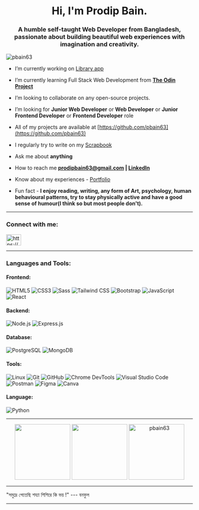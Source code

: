 <h1 align="center">Hi, I'm Prodip Bain.</h1>
<h3 align="center">A humble self-taught Web Developer from Bangladesh, passionate about building beautiful web experiences with imagination and creativity.</h3>

<p align="left"> <img src="https://komarev.com/ghpvc/?username=pbain63&label=Profile%20views&color=0e75b6&style=flat" alt="pbain63" /> </p>

<!-- <p align="left"> <a href="https://github.com/ryo-ma/github-profile-trophy"><img src="https://github-profile-trophy.vercel.app/?username=pbain63" alt="pbain63" /></a> </p> -->

- I’m currently working on [Library app](https://pbain63.github.io/Project_Library/)

- I’m currently learning Full Stack Web Development from [**The Odin Project**](https://www.theodinproject.com/)

- I’m looking to collaborate on any open-source projects.

- I’m looking for **Junior Web Developer** or **Web Developer** or **Junior Frontend Developer** or **Frontend Developer** role

- All of my projects are available at [https://github.com/pbain63](https://github.com/pbain63)

- I regularly try to write on my [Scrapbook](Scrapbook)

- Ask me about **anything**

- How to reach me **prodipbain63@gmail.com | [LinkedIn](https://www.linkedin.com/in/prodipbain/)**

- Know about my experiences - [Portfolio](https://prodip-portfolio2.netlify.app/)
<!-- [https://pbain63.github.io/portfolio/assets/resume/Prodip_Bain_Resume.pdf](https://pbain63.github.io/portfolio/assets/resume/Prodip_Bain_Resume.pdf) -->

- Fun fact - **I enjoy reading, writing, any form of Art, psychology, human behavioural patterns, try to stay physically active and have a good sense of humour(I think so but most people don't).**

---

<h3 align="left">Connect with me:</h3>
<p align="left">
<a href="https://www.linkedin.com/in/prodipbain" target="blank"><img align="center" src="https://raw.githubusercontent.com/rahuldkjain/github-profile-readme-generator/master/src/images/icons/Social/linked-in-alt.svg" alt="https://www.linkedin.com/in/prodipbain" height="30" width="40" /></a>
</p>

---

<h3 align="left">Languages and Tools:</h3>

#### Frontend:

![HTML5](https://img.shields.io/badge/HTML5-E34F26?style=flat&logo=html5&logoColor=white) ![CSS3](https://img.shields.io/badge/CSS3-1572B6?style=flat&logo=css3&logoColor=white) ![Sass](https://img.shields.io/badge/Sass-CC6699?style=flat&logo=sass&logoColor=white) ![Tailwind CSS](https://img.shields.io/badge/TailwindCSS-06B6D4?style=flat&logo=tailwind-css&logoColor=white) ![Bootstrap](https://img.shields.io/badge/Bootstrap-7952B3?style=flat&logo=bootstrap&logoColor=white) ![JavaScript](https://img.shields.io/badge/JavaScript-F7DF1E?style=flat&logo=javascript&logoColor=black) ![React](https://img.shields.io/badge/React-20232A?style=flat&logo=react&logoColor=61DAFB)

#### Backend:

![Node.js](https://img.shields.io/badge/Nodejs-339933?style=flat&logo=node-dot-js&logoColor=white) ![Express.js](https://img.shields.io/badge/Express-grey?style=flat&logo=express&logoColor=black)

#### Database:

![PostgreSQL](https://img.shields.io/badge/PostgreSQL-336791?style=flat&logo=postgresql&logoColor=white) ![MongoDB](https://img.shields.io/badge/MongoDB-47A248?style=flat&logo=mongodb&logoColor=white)

#### Tools:

![Linux](https://img.shields.io/badge/Linux-FCC624?style=flat&logo=linux&logoColor=black) ![Git](https://img.shields.io/badge/Git-F05032?style=flat&logo=git&logoColor=white) ![GitHub](https://img.shields.io/badge/GitHub-181717?style=flat&logo=github&logoColor=white) ![Chrome DevTools](https://img.shields.io/badge/Chrome_DevTools-4285F4?style=flat&logo=google-chrome&logoColor=white) ![Visual Studio Code](https://img.shields.io/badge/VS_Code-007ACC?style=flat&logo=visual-studio-code&logoColor=white) ![Postman](https://img.shields.io/badge/Postman-FF6C37?style=flat&logo=postman&logoColor=white) ![Figma](https://img.shields.io/badge/Figma-F24E1E?style=flat&logo=figma&logoColor=white) ![Canva](https://img.shields.io/badge/Canva-00C4CC?style=flat&logo=canva&logoColor=white)

#### Language:

![Python](https://img.shields.io/badge/Python-3776AB?style=flat&logo=python&logoColor=white)

<!-- <p align="left"><a href="https://www.w3.org/html/" target="_blank" rel="noreferrer"> <img src="https://raw.githubusercontent.com/devicons/devicon/master/icons/html5/html5-original-wordmark.svg" alt="html5" width="40" height="40"/> </a> <a href="https://www.w3schools.com/css/" target="_blank" rel="noreferrer"> <img src="https://raw.githubusercontent.com/devicons/devicon/master/icons/css3/css3-original-wordmark.svg" alt="css3" width="40" height="40"/> </a><a href="https://sass-lang.com" target="_blank" rel="noreferrer"> <img src="https://raw.githubusercontent.com/devicons/devicon/master/icons/sass/sass-original.svg" alt="sass" width="40" height="40"/> </a> <a href="https://tailwindcss.com/" target="_blank" rel="noreferrer"> <img src="https://www.vectorlogo.zone/logos/tailwindcss/tailwindcss-icon.svg" alt="tailwind" width="40" height="40"/> </a><a href="https://getbootstrap.com" target="_blank" rel="noreferrer"> <img src="https://raw.githubusercontent.com/devicons/devicon/master/icons/bootstrap/bootstrap-plain-wordmark.svg" alt="bootstrap" width="40" height="40"/> <a href="https://developer.mozilla.org/en-US/docs/Web/JavaScript" target="_blank" rel="noreferrer"> <img src="https://raw.githubusercontent.com/devicons/devicon/master/icons/javascript/javascript-original.svg" alt="javascript" width="40" height="40"/> </a>
<a href="https://reactjs.org/" target="_blank" rel="noreferrer"> <img src="https://raw.githubusercontent.com/devicons/devicon/master/icons/react/react-original-wordmark.svg" alt="react" width="40" height="40"/> </a>

<a href="https://nodejs.org" target="_blank" rel="noreferrer"> <img src="https://raw.githubusercontent.com/devicons/devicon/master/icons/nodejs/nodejs-original-wordmark.svg" alt="nodejs" width="40" height="40"/> </a> </a> <a href="https://expressjs.com" target="_blank" rel="noreferrer"> <img src="https://raw.githubusercontent.com/devicons/devicon/master/icons/express/express-original-wordmark.svg" alt="express" width="40" height="40"/>

<a href="https://www.postgresql.org" target="_blank" rel="noreferrer"> <img src="https://raw.githubusercontent.com/devicons/devicon/master/icons/postgresql/postgresql-original-wordmark.svg" alt="postgresql" width="40" height="40"/> </a> <a href="https://www.mongodb.com/" target="_blank" rel="noreferrer"> <img src="https://raw.githubusercontent.com/devicons/devicon/master/icons/mongodb/mongodb-original-wordmark.svg" alt="mongodb" width="40" height="40"/> </a>

<a href="https://www.linux.org/" target="_blank" rel="noreferrer"> <img src="https://raw.githubusercontent.com/devicons/devicon/master/icons/linux/linux-original.svg" alt="linux" width="40" height="40"/> </a> <a href="https://git-scm.com/" target="_blank" rel="noreferrer"> <img src="https://www.vectorlogo.zone/logos/git-scm/git-scm-icon.svg" alt="git" width="40" height="40"/> </a> <a href="https://postman.com" target="_blank" rel="noreferrer"> <img src="https://www.vectorlogo.zone/logos/getpostman/getpostman-icon.svg" alt="postman" width="40" height="40"/> </a></a> <a href="https://www.figma.com/" target="_blank" rel="noreferrer"> <img src="https://www.vectorlogo.zone/logos/figma/figma-icon.svg" alt="figma" width="40" height="40"/> </a>
<a href="https://www.python.org" target="_blank" rel="noreferrer"> <img src="https://raw.githubusercontent.com/devicons/devicon/master/icons/python/python-original.svg" alt="python" width="40" height="40"/> </a> </p> -->

---

<p align="center">
<img src="https://github-readme-stats.vercel.app/api/top-langs/?username=pbain63&layout=compact&theme=tokyonight" height="150" />
  <img src="https://github-readme-stats.vercel.app/api?username=pbain63&show_icons=true&theme=tokyonight" height="150" />
  <img src="https://github-readme-streak-stats.herokuapp.com/?user=pbain63&theme=tokyonight" height="150" alt="pbain63" />
</p>

<!-- ![HTML5](https://img.shields.io/badge/HTML5-E34F26?style=flat&logo=html5&logoColor=white)
![CSS3](https://img.shields.io/badge/CSS3-1572B6?style=flat&logo=css3&logoColor=white)
![JavaScript](https://img.shields.io/badge/JavaScript-F7DF1E?style=flat&logo=javascript&logoColor=black)
![React](https://img.shields.io/badge/React-20232A?style=flat&logo=react&logoColor=61DAFB)


![PostgreSQL](https://img.shields.io/badge/PostgreSQL-336791?style=flat&logo=postgresql&logoColor=white)
![Git](https://img.shields.io/badge/Git-F05032?style=flat&logo=git&logoColor=white) -->

---

<!-- Optional fun badge (keep or remove) -->
<p align="center">

"সমুদ্রে পেতেছি শয্যা শিশিরে কি ভয় !" --- বনফুল

</p>

---
